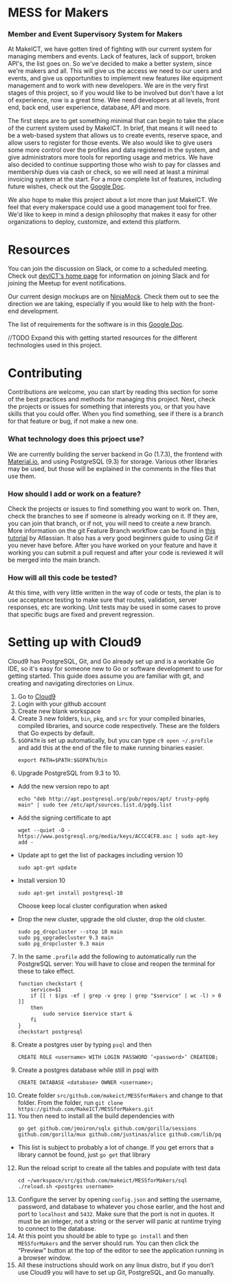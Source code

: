 # MESS for Makers
### Member and Event Supervisory System for Makers
At MakeICT, we have gotten tired of fighting with our current system for managing members and events.  Lack of features, lack of support, broken API's, the list goes on.  So we've decided to make a better system, since we're makers and all.  This will give us the access we need to our users and events, and give us opportunities to implement new features like equipment management and to work with new developers.  We are in the very first stages of this project, so if you would like to be involved but don't have a lot of experience, now is a great time. Wee need developers at all levels, front end, back end, user experience, database, API and more.

The first steps are to get something minimal that can begin to take the place of the current system used by MakeICT.  In brief, that means it will need to be a web-based system that allows us to create events, reserve space, and allow users to register for those events.  We also would like to give users some more control over the profiles and data registered in the system, and give administrators more tools for reporting usage and metrics.  We have also decided to continue supporting those who wish to pay for classes and membership dues via cash or check, so we will need at least a minimal invoicing system at the start.  For a more complete list of features, including future wishes, check out the [Google Doc](https://docs.google.com/document/d/1kCKM_0OuQ-ox3oTD7ylt77YPgt1ZrhlLrgR1eQ0qVwc/edit).  

We also hope to make this project about a lot more than just MakeICT.  We feel that every makerspace could use a good management tool for free. We'd like to keep in mind a design philosophy that makes it easy for other organizations to deploy, customize, and extend this platform.

# Resources 
You can join the discussion on Slack, or come to a scheduled meeting.  Check out [devICT's home page](http://devict.org) for information on joining Slack and for joining the Meetup for event notifications.

Our current design mockups are on [NinjaMock](https://ninjamock.com/s/JC7Q9).  Check them out to see the direction we are taking, especially if you would like to help with the front-end development.

The list of requirements for the software is in this [Google Doc](https://docs.google.com/document/d/1kCKM_0OuQ-ox3oTD7ylt77YPgt1ZrhlLrgR1eQ0qVwc/edit).  

//TODO
Expand this with getting started resources for the different technologies used in this project.

# Contributing
Contributions are welcome, you can start by reading this section for some of the best practices and methods for managing this project.
Next, check the projects or issues for something that interests you, or that you have skills that you could offer.
When you find something, see if there is a branch for that feature or bug, if not make a new one.  

### What technology does this prjoect use?
We are currently building the server backend in Go (1.7.3), the frontend with [Material.io](https://material.io), and using PostgreSQL (9.3) for storage.  Various other libraries may be used, but those will be explained in the comments in the files that use them.

### How should I add or work on a feature?
Check the projects or issues to find something you want to work on.  Then, check the branches to see if someone is already working on it.  If they are, you can join that branch, or if not, you will need to create a new branch. More information on the git Feature Branch workflow can be found in [this tutorial](https://www.atlassian.com/git/tutorials/comparing-workflows#feature-branch-workflow) by Atlassian.  It also has a very good beginners guide to using Git if you never have before.
After you have worked on your feature and have it working you can submit a pull request and after your code is reviewed it will be merged into the main branch.

### How will all this code be tested?
At this time, with very little written in the way of code or tests, the plan is to use acceptance testing to make sure that routes, validation, server responses, etc are working.  Unit tests may be used in some cases to prove that specific bugs are fixed and prevent regression.

# Setting up with Cloud9
Cloud9 has PostgreSQL, Git, and Go already set up and is a workable Go IDE, so it's easy for someone new to Go or software development to use for getting started. This guide does assume you are familiar with git, and creating and navigating directories on Linux.
1. Go to [Cloud9](https://c9.io)
2. Login with your github account
3. Create new blank workspace
4. Create 3 new folders, `bin`, `pkg`, and `src` for your compiled binaries, compiled libraries, and source code respectively.  These are the folders that Go expects by default.
5. `$GOPATH` is set up automatically, but you can type `c9 open ~/.profile` and add this at the end of the file to make running binaries easier. 
    ```
    export PATH=$PATH:$GOPATH/bin
    ```
6. Upgrade PostgreSQL from 9.3 to 10.  
* Add the new version repo to apt 
    ```
	echo "deb http://apt.postgresql.org/pub/repos/apt/ trusty-pgdg main" | sudo tee /etc/apt/sources.list.d/pgdg.list
	```
* Add the signing certificate to apt
    ```
    wget --quiet -O - https://www.postgresql.org/media/keys/ACCC4CF8.asc | sudo apt-key add -
    ```
* Update apt to get the list of packages including version 10
    ```
    sudo apt-get update
    ```
* Install version 10
    ```
    sudo apt-get install postgresql-10
    ```
    Choose keep local cluster configuration when asked 
    
* Drop the new cluster, upgrade the old cluster, drop the old cluster.
    ```
    sudo pg_dropcluster --stop 10 main
    sudo pg_upgradecluster 9.3 main
    sudo pg_dropcluster 9.3 main
    ```
7. In the same `.profile` add the following to automatically run the PostgreSQL server: You will have to close and reopen the terminal for these to take effect.
    ```
    function checkstart {
        service=$1
        if [[ ! $(ps -ef | grep -v grep | grep "$service" | wc -l) > 0 ]]
        then
            sudo service $service start &
        fi
    }
    checkstart postgresql
    ```
8. Create a postgres user by typing `psql` and then 
    ```
    CREATE ROLE <username> WITH LOGIN PASSWORD ‘<password>’ CREATEDB;
    ```
9. Create a postgres database while still in psql with 
    ```
    CREATE DATABASE <database> OWNER <username>;
    ```
10. Create folder `src/github.com/makeict/MESSforMakers` and change to that folder.
From the folder, run `git clone https://github.com/MakeICT/MESSforMakers.git`
11. You then need to install all the build dependencies with 
    ```
    go get github.com/jmoiron/sqlx github.com/gorilla/sessions github.com/gorilla/mux github.com/justinas/alice github.com/lib/pq
    ```
  - This list is subject to probably a lot of change. If you get errors that a library cannot be found, just `go get` that library
12. Run the reload script to create all the tables and populate with test data
	```
	cd ~/workspace/src/github.com/makeict/MESSforMakers/sql
	./reload.sh <postgres username>
	```
13. Configure the server by opening `config.json` and setting the username, password, and database to whatever you chose earlier, and the host and port to `localhost` and `5432`.  Make sure that the port is not in quotes. It must be an integer, not a string or the server will panic at runtime trying to connect to the database.
14. At this point you should be able to type `go install` and then `MESSforMakers` and the server should run. You can then click the “Preview” button at the top of the editor to see the application running in a browser window.
15. All these instructions should work on any linux distro, but if you don’t use Cloud9 you will have to set up Git, PostgreSQL, and Go manually.

